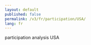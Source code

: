 ```yaml
---
layout: default
published: false
permalink: /v3/fr/participation/USA/
lang: fr
---
```


participation analysis USA
